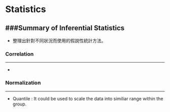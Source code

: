 # Statistics

<script src="../../js/general.js"></script>

###Summary of Inferential Statistics
---

* 整理出針對不同狀況而使用的假說性統計方法。

### Correlation
---

* 

### Normalization
---

* Quantile : It could be used to scale the data into similiar range within the group.


